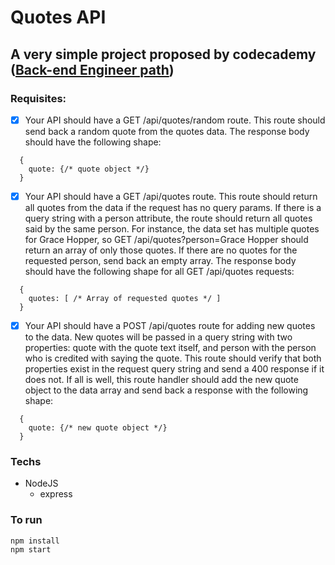 # Quotes API

## A very simple project proposed by codecademy ([Back-end Engineer path](https://www.codecademy.com/learn/paths/back-end-engineer-career-path))

### Requisites:

- [x] Your API should have a GET /api/quotes/random route. This route should send back a random quote from the quotes data. The response body should have the following shape:
```
  {
    quote: {/* quote object */}
  }
```

- [x] Your API should have a GET /api/quotes route. This route should return all quotes from the data if the request has no query params. If there is a query string with a person attribute, the route should return all quotes said by the same person. For instance, the data set has multiple quotes for Grace Hopper, so GET /api/quotes?person=Grace Hopper should return an array of only those quotes. If there are no quotes for the requested person, send back an empty array. The response body should have the following shape for all GET /api/quotes requests:

```
  {
    quotes: [ /* Array of requested quotes */ ]
  }
```

- [x] Your API should have a POST /api/quotes route for adding new quotes to the data. New quotes will be passed in a query string with two properties: quote with the quote text itself, and person with the person who is credited with saying the quote. This route should verify that both properties exist in the request query string and send a 400 response if it does not. If all is well, this route handler should add the new quote object to the data array and send back a response with the following shape:

```
  {
    quote: {/* new quote object */}
  }
```

### Techs
- NodeJS
  - express

### To run

```
npm install
npm start
```
